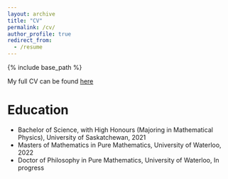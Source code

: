 ```yaml
---
layout: archive
title: "CV"
permalink: /cv/
author_profile: true
redirect_from:
  - /resume
---
```


{% include base_path %}

My full CV can be found [here](https://robertino-math.github.io/files/Robert_s_CV(1).pdf)

Education
======
* Bachelor of Science, with High Honours (Majoring in Mathematical Physics), University of Saskatchewan, 2021
* Masters of Mathematics in Pure Mathematics, University of Waterloo, 2022
* Doctor of Philosophy in Pure Mathematics, University of Waterloo, In progress




  
  

